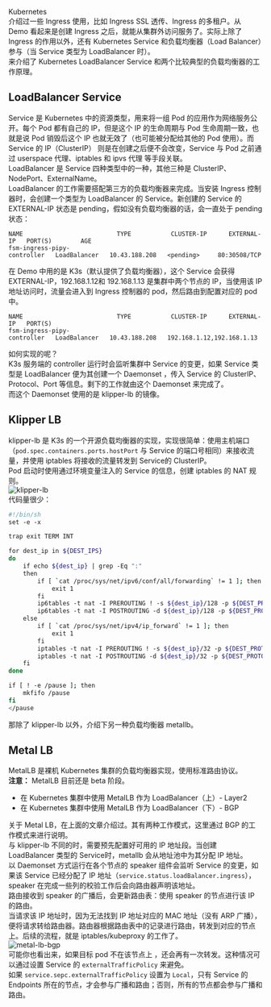Kubernetes<br />介绍过一些 Ingress 使用，比如 Ingress SSL 透传、Ingress 的多租户。从 Demo 看起来是创建 Ingress 之后，就能从集群外访问服务了。实际上除了 Ingress 的作用以外，还有 Kubernetes Service 和负载均衡器（Load Balancer）参与（当 Service 类型为 LoadBalancer 时）。<br />来介绍了 Kubernetes LoadBalancer Service 和两个比较典型的负载均衡器的工作原理。
<a name="aT3AL"></a>
## LoadBalancer Service
Service 是 Kubernetes 中的资源类型，用来将一组 Pod 的应用作为网络服务公开。每个 Pod 都有自己的 IP，但是这个 IP 的生命周期与 Pod 生命周期一致，也就是说 Pod 销毁后这个 IP 也就无效了（也可能被分配给其他的 Pod 使用）。而 Service 的 IP（ClusterIP） 则是在创建之后便不会改变，Service 与 Pod 之前通过 userspace 代理、iptables 和 ipvs 代理 等手段关联。<br />LoadBalancer 是 Service 四种类型中的一种，其他三种是 ClusterIP、NodePort、ExternalName。<br />LoadBalancer 的工作需要搭配第三方的负载均衡器来完成。当安装 Ingress 控制器时，会创建一个类型为 LoadBalancer 的 Service。新创建的 Service 的 EXTERNAL-IP 状态是 pending，假如没有负载均衡器的话，会一直处于 pending 状态：
```
NAME                          TYPE           CLUSTER-IP      EXTERNAL-IP   PORT(S)        AGE
fsm-ingress-pipy-controller   LoadBalancer   10.43.188.208   <pending>     80:30508/TCP   8s
```
在 Demo 中用的是 K3s（默认提供了负载均衡器），这个 Service 会获得 EXTERNAL-IP，192.168.1.12和 192.168.1.13 是集群中两个节点的 IP，当使用该 IP 地址访问时，流量会进入到 Ingress 控制器的 pod，然后路由到配置对应的 pod 中。
```
NAME                          TYPE           CLUSTER-IP      EXTERNAL-IP   PORT(S) 
fsm-ingress-pipy-controller   LoadBalancer   10.43.188.208   192.168.1.12,192.168.1.13   80:30508/TCP   47s
```
如何实现的呢？<br />K3s 服务端的 controller 运行时会监听集群中 Service 的变更，如果 Service 类型是 LoadBalancer 便为其创建一个 Daemonset ，传入 Service 的 ClusterIP、Protocol、Port 等信息。剩下的工作就由这个 Daemonset 来完成了。<br />而这个 Daemonset 使用的是 klipper-lb 的镜像。
<a name="KmfaK"></a>
## Klipper LB
klipper-lb 是 K3s 的一个开源负载均衡器的实现，实现很简单：使用主机端口（`pod.spec.containers.ports.hostPort` 与 Service 的端口号相同）来接收流量，并使用 iptables 将接收的流量转发到 Service的 ClusterIP。<br />Pod 启动时使用通过环境变量注入的 Service 的信息，创建 iptables 的 NAT 规则。<br />![klipper-lb](https://cdn.nlark.com/yuque/0/2022/png/396745/1664811582457-3a4f3479-3d28-4e36-af5a-565ebf15b189.png#clientId=u1fd34490-b207-4&from=paste&id=u88017dd7&originHeight=682&originWidth=1080&originalType=url&ratio=1&rotation=0&showTitle=true&status=done&style=shadow&taskId=ucdd44691-fba0-4789-a04f-f1934f61460&title=klipper-lb "klipper-lb")<br />代码量很少：
```bash
#!/bin/sh
set -e -x

trap exit TERM INT

for dest_ip in ${DEST_IPS}
do
    if echo ${dest_ip} | grep -Eq ":" 
    then
        if [ `cat /proc/sys/net/ipv6/conf/all/forwarding` != 1 ]; then
            exit 1
        fi
        ip6tables -t nat -I PREROUTING ! -s ${dest_ip}/128 -p ${DEST_PROTO} --dport ${SRC_PORT} -j DNAT --to [${dest_ip}]:${DEST_PORT}
        ip6tables -t nat -I POSTROUTING -d ${dest_ip}/128 -p ${DEST_PROTO} -j MASQUERADE
    else
        if [ `cat /proc/sys/net/ipv4/ip_forward` != 1 ]; then
            exit 1
        fi
        iptables -t nat -I PREROUTING ! -s ${dest_ip}/32 -p ${DEST_PROTO} --dport ${SRC_PORT} -j DNAT --to ${dest_ip}:${DEST_PORT}
        iptables -t nat -I POSTROUTING -d ${dest_ip}/32 -p ${DEST_PROTO} -j MASQUERADE
    fi
done

if [ ! -e /pause ]; then
    mkfifo /pause
fi
</pause
```
那除了 klipper-lb 以外，介绍下另一种负载均衡器 metallb。
<a name="AZTWt"></a>
## Metal LB
MetalLB 是裸机 Kubernetes 集群的负载均衡器实现，使用标准路由协议。<br />**注意：** MetalLB 目前还是 beta 阶段。

- 在 Kubernetes 集群中使用 MetalLB 作为 LoadBalancer（上）- Layer2
- 在 Kubernetes 集群中使用 MetalLB 作为 LoadBalancer（下）- BGP

关于 Metal LB，在上面的文章介绍过。其有两种工作模式，这里通过 BGP 的工作模式来进行说明。<br />与 klipper-lb 不同的时，需要预先配置好可用的 IP 地址段。当创建 LoadBalancer 类型的 Service时，metallb 会从地址池中为其分配 IP 地址。<br />以 Daemonset 方式运行在各个节点的 speaker 组件会监听 Service 的变更，如果该 Service 已经分配了 IP 地址（`service.status.loadBalancer.ingress`），speaker 在完成一些列的校验工作后会向路由器声明该地址。<br />路由接收到 speaker 的广播后，会更新路由表：使用 speaker 的节点进行该 IP 的路由。<br />当请求该 IP 地址时，因为无法找到 IP 地址对应的 MAC 地址（没有 ARP 广播），便将请求转给路由器。路由器根据路由表中的记录进行路由，转发到对应的节点上。后续的流程，就是 iptables/kubeproxy 的工作了。<br />![metal-lb-bgp](https://cdn.nlark.com/yuque/0/2022/png/396745/1664811582488-57f432a8-addc-40a0-a76a-9ab731b12e60.png#clientId=u1fd34490-b207-4&from=paste&id=u9bd2fb6c&originHeight=518&originWidth=1080&originalType=url&ratio=1&rotation=0&showTitle=true&status=done&style=shadow&taskId=u0127dd8f-d76e-4d80-a5a6-53972b969ce&title=metal-lb-bgp "metal-lb-bgp")<br />可能你也看出来，如果目标 pod 不在该节点上 ，还会再有一次转发。这种情况可以通过设置 Service 的 `externalTrafficPolicy` 来避免。<br />如果 `service.sepc.externalTrafficPolicy` 设置为 `Local`，只有 Service 的 Endpoints 所在的节点，才会参与广播和路由；否则，所有的节点都会参与广播和路由。
